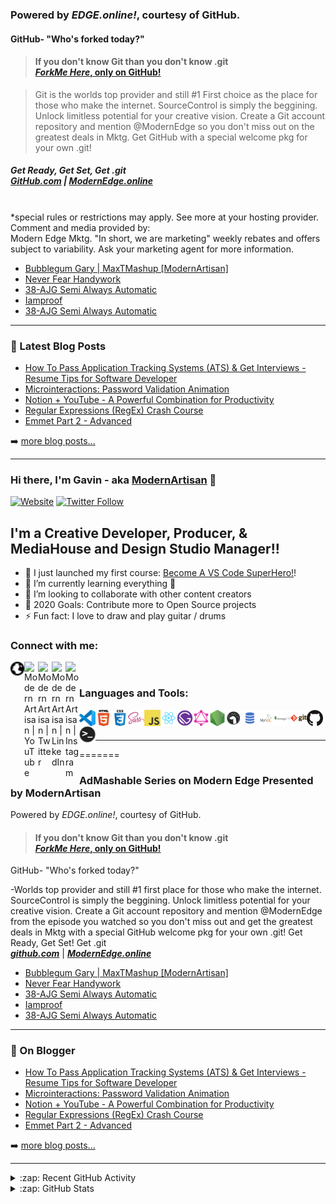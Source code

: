 ### Powered by *EDGE.online!*, courtesy of GitHub. 
#### GitHub- "Who's forked today?"

> #### If you don't know Git than you don't know .git <br />[***ForkMe Here***, only on GitHub!](https://github.com/ModernArtisan)

> Git is the worlds top provider and still #1 First choice as the place for those who make the internet. SourceControl is simply the beggining. <br />
Unlock limitless potential for your creative vision. Create a Git account repository and mention @ModernEdge so you don't miss out on the greatest deals in Mktg.  Get GitHub with a special welcome pkg for your own .git! <br />
##### Get Ready, Get Set, Get .git <br />***[GitHub.com](https://github.com)*** | ***[ModernEdge.online](https://modernedge.online)***<br /><br />
*special rules or restrictions may apply. See more at your hosting provider. Comment and media provided by:<br />Modern Edge Mktg. "In short, we are marketing" weekly rebates and offers subject to variability. Ask your marketing agent for more information.  


<!-- YOUTUBE:START -->
- [Bubblegum Gary | MaxTMashup [ModernArtisan]](https://www.youtube.com/watch?v=06wkQMgeu0k)
- [Never Fear Handywork](https://www.youtube.com/watch?v=KHkCMDj81Ec)
- [38-AJG Semi Always Automatic](https://www.youtube.com/watch?v=9LD826Fqu8c)
- [Iamproof](https://www.youtube.com/watch?v=EHukeKXy9oU)
- [38-AJG Semi Always Automatic](https://www.youtube.com/watch?v=3Wm9Fbg3Zuw)
<!-- YOUTUBE:END -->

---

### 📕 Latest Blog Posts

<!-- BLOG-POST-LIST:START -->
- [How To Pass Application Tracking Systems &lpar;ATS&rpar; &amp; Get Interviews - Resume Tips for Software Developer](https://dev.to/codestackr/how-to-pass-application-tracking-systems-ats-get-interviews-resume-tips-for-software-developer-4bmo)
- [Microinteractions: Password Validation Animation](https://dev.to/codestackr/microinteractions-password-validation-animation-5629)
- [Notion + YouTube - A Powerful Combination for Productivity](https://dev.to/codestackr/notion-youtube-a-powerful-combination-for-productivity-1def)
- [Regular Expressions &lpar;RegEx&rpar; Crash Course](https://dev.to/codestackr/regular-expressions-regex-crash-course-248n)
- [Emmet Part 2 - Advanced](https://dev.to/codestackr/emmet-part-2-advanced-4c65)
<!-- BLOG-POST-LIST:END -->

➡️ [more blog posts...](https://codestackr.com)

---

### Hi there, I'm Gavin - aka [ModernArtisan](https://modernedge.online) 👋 

[![Website](https://img.shields.io/website?label=codeSTACKr.com&style=for-the-badge&url=https%3A%2F%2Fcodestackr.com)](https://codestackr.com)
[![Twitter Follow](https://img.shields.io/twitter/follow/codeSTACKr?color=1DA1F2&logo=twitter&style=for-the-badge)](https://twitter.com/intent/follow?original_referer=https%3A%2F%2Fgithub.com%2FcodeSTACKr&screen_name=codeSTACKr)

## I'm a Creative Developer, Producer, & MediaHouse and Design Studio Manager!!

- 🔭 I just launched my first course: [Become A VS Code SuperHero!][course]!
- 🌱 I’m currently learning everything 🤣
- 👯 I’m looking to collaborate with other content creators
- 🥅 2020 Goals: Contribute more to Open Source projects
- ⚡ Fun fact: I love to draw and play guitar / drums

### Connect with me:

[<img align="left" alt="modernedge.online" width="22px" src="https://raw.githubusercontent.com/iconic/open-iconic/master/svg/globe.svg" />][website]
[<img align="left" alt="ModernArtisan | YouTube" width="22px" src="https://cdn.jsdelivr.net/npm/simple-icons@v3/icons/youtube.svg" />][youtube]
[<img align="left" alt="ModernArtisan | Twitter" width="22px" src="https://cdn.jsdelivr.net/npm/simple-icons@v3/icons/twitter.svg" />][twitter]
[<img align="left" alt="ModernArtisan | LinkedIn" width="22px" src="https://cdn.jsdelivr.net/npm/simple-icons@v3/icons/linkedin.svg" />][website]
[<img align="left" alt="ModernArtisan | Instagram" width="22px" src="https://cdn.jsdelivr.net/npm/simple-icons@v3/icons/instagram.svg" />][instagram]

<br />

### Languages and Tools:

[<img align="left" alt="Visual Studio Code" width="26px" src="https://raw.githubusercontent.com/github/explore/80688e429a7d4ef2fca1e82350fe8e3517d3494d/topics/visual-studio-code/visual-studio-code.png" />][webdevprofile]
[<img align="left" alt="HTML5" width="26px" src="https://raw.githubusercontent.com/github/explore/80688e429a7d4ef2fca1e82350fe8e3517d3494d/topics/html/html.png" />][webdevprofile]
[<img align="left" alt="CSS3" width="26px" src="https://raw.githubusercontent.com/github/explore/80688e429a7d4ef2fca1e82350fe8e3517d3494d/topics/css/css.png" />][webdevprofile]
[<img align="left" alt="Sass" width="26px" src="https://raw.githubusercontent.com/github/explore/80688e429a7d4ef2fca1e82350fe8e3517d3494d/topics/sass/sass.png" />][webdevprofile]
[<img align="left" alt="JavaScript" width="26px" src="https://raw.githubusercontent.com/github/explore/80688e429a7d4ef2fca1e82350fe8e3517d3494d/topics/javascript/javascript.png" />][webdevprofile]
[<img align="left" alt="React" width="26px" src="https://raw.githubusercontent.com/github/explore/80688e429a7d4ef2fca1e82350fe8e3517d3494d/topics/react/react.png" />][webdevprofile]
[<img align="left" alt="Gatsby" width="26px" src="https://raw.githubusercontent.com/github/explore/e94815998e4e0713912fed477a1f346ec04c3da2/topics/gatsby/gatsby.png" />][webdevprofile]
[<img align="left" alt="GraphQL" width="26px" src="https://raw.githubusercontent.com/github/explore/80688e429a7d4ef2fca1e82350fe8e3517d3494d/topics/graphql/graphql.png" />][webdevprofile]
[<img align="left" alt="Node.js" width="26px" src="https://raw.githubusercontent.com/github/explore/80688e429a7d4ef2fca1e82350fe8e3517d3494d/topics/nodejs/nodejs.png" />][webdevprofile]
[<img align="left" alt="Deno" width="26px" src="https://raw.githubusercontent.com/github/explore/361e2821e2dea67711cde99c9c40ed357061cf27/topics/deno/deno.png" />][webdevprofile]
[<img align="left" alt="SQL" width="26px" src="https://raw.githubusercontent.com/github/explore/80688e429a7d4ef2fca1e82350fe8e3517d3494d/topics/sql/sql.png" />][webdevprofile]
[<img align="left" alt="MySQL" width="26px" src="https://raw.githubusercontent.com/github/explore/80688e429a7d4ef2fca1e82350fe8e3517d3494d/topics/mysql/mysql.png" />][webdevprofile]
[<img align="left" alt="MongoDB" width="26px" src="https://raw.githubusercontent.com/github/explore/80688e429a7d4ef2fca1e82350fe8e3517d3494d/topics/mongodb/mongodb.png" />][webdevprofile]
[<img align="left" alt="Git" width="26px" src="https://raw.githubusercontent.com/github/explore/80688e429a7d4ef2fca1e82350fe8e3517d3494d/topics/git/git.png" />][webdevprofile]
[<img align="left" alt="GitHub" width="26px" src="https://raw.githubusercontent.com/github/explore/78df643247d429f6cc873026c0622819ad797942/topics/github/github.png" />][webdevprofile]
[<img align="left" alt="Terminal" width="26px" src="https://raw.githubusercontent.com/github/explore/80688e429a7d4ef2fca1e82350fe8e3517d3494d/topics/terminal/terminal.png" />][webdevprofile]

<br />
<br />


---
 
=======
### AdMashable Series on Modern Edge Presented by ModernArtisan

Powered by *EDGE.online!*, courtesy of GitHub. 


> #### If you don't know Git than you don't know .git <br />[***ForkMe Here***, only on GitHub!](https://github.com/ModernArtisan) <br />
GitHub- "Who's forked today?"

-Worlds top provider and still #1 first place for those who make the internet. SourceControl is simply the beggining. Unlock limitless potential for your creative vision. Create a Git account repository and mention @ModernEdge from the episode you watched so you don't miss out and get the greatest deals in Mktg with a special GitHub welcome pkg for your own .git! Get Ready, Get Set!  Get .git <br /> ***[github.com](https://github.com)*** | ***[ModernEdge.online](https://modernedge.online)***


<!-- YOUTUBE:START -->
- [Bubblegum Gary | MaxTMashup [ModernArtisan]](https://www.youtube.com/watch?v=06wkQMgeu0k)
- [Never Fear Handywork](https://www.youtube.com/watch?v=KHkCMDj81Ec)
- [38-AJG Semi Always Automatic](https://www.youtube.com/watch?v=9LD826Fqu8c)
- [Iamproof](https://www.youtube.com/watch?v=EHukeKXy9oU)
- [38-AJG Semi Always Automatic](https://www.youtube.com/watch?v=3Wm9Fbg3Zuw)
<!-- YOUTUBE:END -->

---

### 📕 On Blogger

<!-- BLOG-POST-LIST:START -->
- [How To Pass Application Tracking Systems &lpar;ATS&rpar; &amp; Get Interviews - Resume Tips for Software Developer](https://dev.to/codestackr/how-to-pass-application-tracking-systems-ats-get-interviews-resume-tips-for-software-developer-4bmo)
- [Microinteractions: Password Validation Animation](https://dev.to/codestackr/microinteractions-password-validation-animation-5629)
- [Notion + YouTube - A Powerful Combination for Productivity](https://dev.to/codestackr/notion-youtube-a-powerful-combination-for-productivity-1def)
- [Regular Expressions &lpar;RegEx&rpar; Crash Course](https://dev.to/codestackr/regular-expressions-regex-crash-course-248n)
- [Emmet Part 2 - Advanced](https://dev.to/codestackr/emmet-part-2-advanced-4c65)
<!-- BLOG-POST-LIST:END -->

➡️ [more blog posts...](https://modernedge.online/posts)

---

<details>
  <summary>:zap: Recent GitHub Activity</summary>
  
<!--START_SECTION:activity-->
1. ❗️ Closed issue [#15](https://github.com/codeSTACKr/video-source-code-create-nft-collection/issues/15) in [codeSTACKr/video-source-code-create-nft-collection](https://github.com/codeSTACKr/video-source-code-create-nft-collection)
2. 🗣 Commented on [#15](https://github.com/codeSTACKr/video-source-code-create-nft-collection/issues/15) in [codeSTACKr/video-source-code-create-nft-collection](https://github.com/codeSTACKr/video-source-code-create-nft-collection)
3. ❗️ Closed issue [#13](https://github.com/codeSTACKr/video-source-code-create-nft-collection/issues/13) in [codeSTACKr/video-source-code-create-nft-collection](https://github.com/codeSTACKr/video-source-code-create-nft-collection)
4. 🗣 Commented on [#13](https://github.com/codeSTACKr/video-source-code-create-nft-collection/issues/13) in [codeSTACKr/video-source-code-create-nft-collection](https://github.com/codeSTACKr/video-source-code-create-nft-collection)
5. 🗣 Commented on [#12](https://github.com/codeSTACKr/video-source-code-create-nft-collection/issues/12) in [codeSTACKr/video-source-code-create-nft-collection](https://github.com/codeSTACKr/video-source-code-create-nft-collection)
<!--END_SECTION:activity-->

</details>

<details>
  <summary>:zap: GitHub Stats</summary>

  <img align="left" alt="ModernArtisan's GitHub Stats" src="https://github-readme-stats.modernartisan.vercel.app/api?username=ModernArtisan&show_icons=true&hide_border=true" />

</details>

[website]: https://modernedge.online
[course]: http://vsCodeHero.com
[twitter]: https://twitter.com/codeSTACKr
[youtube]: https://youtube.com/channel/UCgODHZ6Y7zvN68_RDBVWqNA
[instagram]: https://instagram.com/gavin14all
[webdevprofile]: https://developers.google.com/profile/u/118120163720721134905?utm_source=developers.google.com
[reactplaylist]: https://www.youtube.com/playlist?list=PLkwxH9e_vrAK4TdffpxKY3QGyHCpxFcQ0